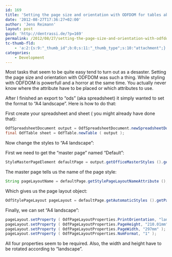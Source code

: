 ```yaml
---
id: 169
title: 'Setting the page size and orientation with ODFDOM for tables aka spreadsheets'
date: '2012-08-27T17:36:27+02:00'
author: 'Jens Reimann'
layout: post
guid: 'http://dentrassi.de/?p=169'
permalink: /2012/08/27/setting-the-page-size-and-orientation-with-odfdom-for-tables-aka-spreadsheets/
tc-thumb-fld:
    - 'a:2:{s:9:"_thumb_id";b:0;s:11:"_thumb_type";s:10:"attachment";}'
categories:
    - Development
---
```


Most tasks that seem to be quite easy tend to turn out as a desaster. Setting the page size and orientation with ODFDOM was such a thing. While styling with ODFDOM is powerfull and a horror at the same time. You actually never know where the attribute have to be placed or which attributes to use.

<!-- more -->

After I finished an export to “ods” (aka spreadsheet) it simply wanted to set the format to “A4 landscape”. Here is how to do that:

First create your spreadsheet and sheet ( you might already have done that):

```java
OdfSpreadsheetDocument output = OdfSpreadsheetDocument.newSpreadsheetDocument ();
final OdfTable sheet = OdfTable.newTable ( output );
```

Now change the styles to “A4 landscape”:

First we need to get the “master page” named “Default”:  
```java
StyleMasterPageElement defaultPage = output.getOfficeMasterStyles ().getMasterPage ( “Default” );
```

The master page tells us the name of the page style:  
```java
String pageLayoutName = defaultPage.getStylePageLayoutNameAttribute ();  
```

Which gives us the page layout object:  
```java  
OdfStylePageLayout pageLayout = defaultPage.getAutomaticStyles ().getPageLayout ( pageLayoutName );  
```

Finally, we can set “A4 landscape”:

```java  
pageLayout.setProperty ( OdfPageLayoutProperties.PrintOrientation, "landscape" );  
pageLayout.setProperty ( OdfPageLayoutProperties.PageHeight, "210.01mm" );  
pageLayout.setProperty ( OdfPageLayoutProperties.PageWidth, "297mm" );  
pageLayout.setProperty ( OdfPageLayoutProperties.NumFormat, "1" );  
```

All four properties seem to be required. Also, the width and height have to be rotated according to “landscape”.
